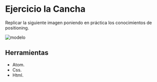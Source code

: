 # Ejercicio la Cancha
Replicar la siguiente imagen poniendo en práctica los conocimientos de positioning.

![modelo](https://fotos.subefotos.com/2a185c120625c479ab8aff127a19ef3bo.png)
## Herramientas
* Atom.
* Css.
* Html.
